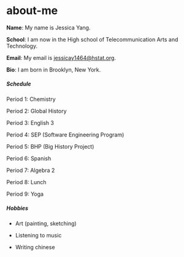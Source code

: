 # about-me
**Name**: My name is Jessica Yang.

**School**: I am now in the High school of Telecommunication Arts and Technology.

**Email**: My email is jessicay1464@hstat.org.

**Bio**: I am born in Brooklyn, New York.

##### Schedule

Period 1: Chemistry

Period 2: Global History

Period 3: English 3

Period 4: SEP (Software Engineering Program)

Period 5: BHP (Big History Project)

Period 6: Spanish

Period 7: Algebra 2

Period 8: Lunch

Period 9: Yoga 

##### Hobbies

* Art (painting, sketching)

* Listening to music

* Writing chinese

